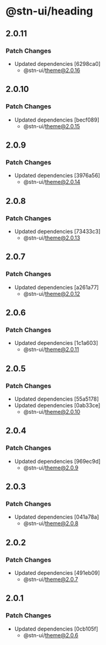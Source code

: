 # @stn-ui/heading

## 2.0.11

### Patch Changes

- Updated dependencies [6298ca0]
  - @stn-ui/theme@2.0.16

## 2.0.10

### Patch Changes

- Updated dependencies [becf089]
  - @stn-ui/theme@2.0.15

## 2.0.9

### Patch Changes

- Updated dependencies [3976a56]
  - @stn-ui/theme@2.0.14

## 2.0.8

### Patch Changes

- Updated dependencies [73433c3]
  - @stn-ui/theme@2.0.13

## 2.0.7

### Patch Changes

- Updated dependencies [a261a77]
  - @stn-ui/theme@2.0.12

## 2.0.6

### Patch Changes

- Updated dependencies [1c1a603]
  - @stn-ui/theme@2.0.11

## 2.0.5

### Patch Changes

- Updated dependencies [55a5178]
- Updated dependencies [0ab33ce]
  - @stn-ui/theme@2.0.10

## 2.0.4

### Patch Changes

- Updated dependencies [969ec9d]
  - @stn-ui/theme@2.0.9

## 2.0.3

### Patch Changes

- Updated dependencies [041a78a]
  - @stn-ui/theme@2.0.8

## 2.0.2

### Patch Changes

- Updated dependencies [491eb09]
  - @stn-ui/theme@2.0.7

## 2.0.1

### Patch Changes

- Updated dependencies [0cb105f]
  - @stn-ui/theme@2.0.6
